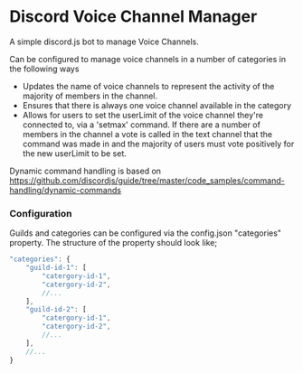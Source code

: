 # Discord Voice Channel Manager

A simple discord.js bot to manage Voice Channels.

Can be configured to manage voice channels in a number of categories in the following ways

* Updates the name of voice channels to represent the activity of the majority of members in the channel.
* Ensures that there is always one voice channel available in the category
* Allows for users to set the userLimit of the voice channel they're connected to, via a 'setmax' command. If there are a number of members in the channel a vote is called in the text channel that the command was made in and the majority of users must vote positively for the new userLimit to be set.

Dynamic command handling is based on https://github.com/discordjs/guide/tree/master/code_samples/command-handling/dynamic-commands

### Configuration

Guilds and categories can be configured via the config.json "categories" property. The structure of the property should look like;

```javascript
"categories": {
    "guild-id-1": [
        "catergory-id-1",
        "catergory-id-2",
        //...
    ],
    "guild-id-2": [
        "catergory-id-1",
        "catergory-id-2",
        //...
    ],
    //...
}
```


